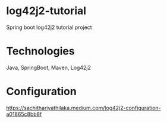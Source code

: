 # log42j2-tutorial
Spring boot log42j2 tutorial project

# Technologies
Java, SpringBoot, Maven, Log42j2

# Configuration
https://sachithariyathilaka.medium.com/log42j2-configuration-a01865c8bb8f


